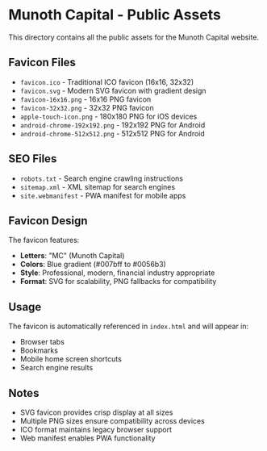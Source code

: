 # Munoth Capital - Public Assets

This directory contains all the public assets for the Munoth Capital website.

## Favicon Files

- `favicon.ico` - Traditional ICO favicon (16x16, 32x32)
- `favicon.svg` - Modern SVG favicon with gradient design
- `favicon-16x16.png` - 16x16 PNG favicon
- `favicon-32x32.png` - 32x32 PNG favicon
- `apple-touch-icon.png` - 180x180 PNG for iOS devices
- `android-chrome-192x192.png` - 192x192 PNG for Android
- `android-chrome-512x512.png` - 512x512 PNG for Android

## SEO Files

- `robots.txt` - Search engine crawling instructions
- `sitemap.xml` - XML sitemap for search engines
- `site.webmanifest` - PWA manifest for mobile apps

## Favicon Design

The favicon features:
- **Letters**: "MC" (Munoth Capital)
- **Colors**: Blue gradient (#007bff to #0056b3)
- **Style**: Professional, modern, financial industry appropriate
- **Format**: SVG for scalability, PNG fallbacks for compatibility

## Usage

The favicon is automatically referenced in `index.html` and will appear in:
- Browser tabs
- Bookmarks
- Mobile home screen shortcuts
- Search engine results

## Notes

- SVG favicon provides crisp display at all sizes
- Multiple PNG sizes ensure compatibility across devices
- ICO format maintains legacy browser support
- Web manifest enables PWA functionality

